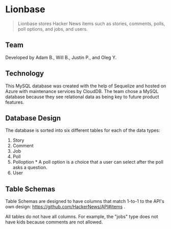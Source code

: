 # Lionbase

> Lionbase stores Hacker News items such as stories, comments, polls, poll options, and jobs, and users.

## Team
Developed by Adam B., Will B., Justin P., and Oleg Y.

## Technology
This MySQL database was created with the help of Sequelize and hosted on Azure with maintenance services by CloudDB. The team chose a MySQL database because they see relational data as being key to future product features.

## Database Design
The database is sorted into six different tables for each of the data types:
  1. Story
  1. Comment
  1. Job
  1. Poll
  1. Polloption
    * A poll option is a choice that a user can select after the poll asks a question.
  1. User

## Table Schemas
Table Schemas are designed to have columns that match 1-to-1 to the API's own design: https://github.com/HackerNews/API#items .

All tables do not have all columns. For example, the "jobs" type does not have kids because comments are not allowed.
